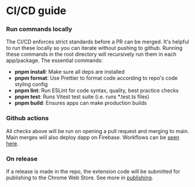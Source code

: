 # CI/CD guide

### Run commands locally

The CI/CD enforces strict standards before a PR can be merged. It's helpful to run these locally
so you can iterate without pushing to github. Running these commands in the root
directory will recursively run them in each app/package. The essential commands:

- **pnpm install**: Make sure all deps are installed
- **pnpm format**: Use Prettier to format code according to repo's code styling config
- **pnpm lint**: Run ESLint for code syntax, quality, best practice checks
- **pnpm test**: Runs Vitest test suite (i.e. runs \*.test.ts files)
- **pnpm build**: Ensures apps can make production builds

### Github actions

All checks above will be run on opening a pull request and merging to main.
Main merges will also deploy dapp on Firebase. Workflows can be [seen here](../../../../../../.github/workflows).

### On release

If a release is made in the repo, the extension code will be submitted for publishing
to the Chrome Web Store. See more in [publishing](./publishing.md).
